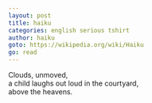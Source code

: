 ```yaml
---
layout: post
title: haiku
categories: english serious tshirt
author: haiku
goto: https://wikipedia.org/wiki/Haiku
go: read
---
```

Clouds, unmoved,  
a child laughs out loud in the courtyard,    
above the heavens.
